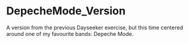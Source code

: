 # DepecheMode_Version
A version from the previous Dayseeker exercise, but this time centered around one of my favourite bands: Depeche Mode. 
